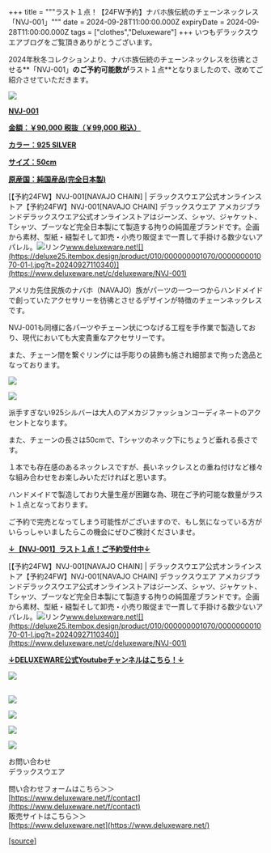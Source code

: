 +++
title = """ラスト１点！【24FW予約】ナバホ族伝統のチェーンネックレス「NVJ-001」"""
date = 2024-09-28T11:00:00.000Z
expiryDate = 2024-09-28T11:00:00.000Z
tags = ["clothes","Deluxeware"]
+++
いつもデラックスウエアブログをご覧頂きありがとうございます。

2024年秋冬コレクションより、ナバホ族伝統のチェーンネックレスを彷彿とさせる**「NVJ-001」**のご予約可能数が**ラスト１点**となりましたので、改めてご紹介させていただきます。

[![](https://stat.ameba.jp/user_images/20240928/10/deluxeware/2b/4b/j/o0800080015491438291.jpg)](https://www.deluxeware.net/c/deluxeware/NVJ-001)

**[NVJ-001](https://www.deluxeware.net/c/deluxeware/NVJ-001)**

**[金額：￥90,000 税抜（￥99,000 税込）](https://www.deluxeware.net/c/deluxeware/NVJ-001)**

**[カラー：925 SILVER](https://www.deluxeware.net/c/deluxeware/NVJ-001)**

**[サイズ：50cm](https://www.deluxeware.net/c/deluxeware/NVJ-001)**

**[原産国：純国産品(完全日本製)](https://www.deluxeware.net/c/deluxeware/NVJ-001)**

[【予約24FW】NVJ-001\[NAVAJO CHAIN\] | デラックスウエア公式オンラインストア【予約24FW】NVJ-001\[NAVAJO CHAIN\] デラックスウエア アメカジブランドデラックスウエア公式オンラインストアはジーンズ、シャツ、ジャケット、Tシャツ、ブーツなど完全日本製にて製造する拘りの純国産ブランドです。企画から素材、型紙・縫製そして卸売・小売り販促まで一貫して手掛ける数少ないアパレル。![リンク](https://c.stat100.ameba.jp/ameblo/symbols/v3.20.0/svg/gray/editor_link.svg)www.deluxeware.net![](https://deluxe25.itembox.design/product/010/000000001070/000000001070-01-l.jpg?t=20240927110340)](https://www.deluxeware.net/c/deluxeware/NVJ-001)

アメリカ先住民族のナバホ（NAVAJO）族がパーツの一つ一つからハンドメイドで創っていたアクセサリーを彷彿とさせるデザインが特徴のチェーンネックレスです。

NVJ-001も同様に各パーツやチェーン状につなげる工程を手作業で製造しており、現代においても大変貴重なアクセサリーです。

また、チェーン間を繋ぐリングには手彫りの装飾も施され細部まで拘った逸品となっております。

[![](https://stat.ameba.jp/user_images/20240928/10/deluxeware/a5/45/j/o0800080015491443650.jpg)](https://stat.ameba.jp/user_images/20240928/10/deluxeware/a5/45/j/o0800080015491443650.jpg)

[![](https://stat.ameba.jp/user_images/20240928/10/deluxeware/b2/e6/j/o0800080015491443631.jpg)](https://stat.ameba.jp/user_images/20240928/10/deluxeware/b2/e6/j/o0800080015491443631.jpg)

派手すぎない925シルバーは大人のアメカジファッションコーディネートのアクセントとなります。

また、チェーンの長さは50cmで、Tシャツのネック下にちょうど垂れる長さです。

１本でも存在感のあるネックレスですが、長いネックレスとの重ね付けなど様々な組み合わせをお楽しみいただければと思います。

ハンドメイドで製造しており大量生産が困難な為、現在ご予約可能な数量がラスト１点となっております。

ご予約で完売となってしまう可能性がございますので、もし気になっている方がいらっしゃいましたらこの機会にぜひご検討くださいませ。

**[↓【NVJ-001】ラスト１点！ご予約受付中↓](https://www.deluxeware.net/c/deluxeware/NVJ-001)**

[【予約24FW】NVJ-001\[NAVAJO CHAIN\] | デラックスウエア公式オンラインストア【予約24FW】NVJ-001\[NAVAJO CHAIN\] デラックスウエア アメカジブランドデラックスウエア公式オンラインストアはジーンズ、シャツ、ジャケット、Tシャツ、ブーツなど完全日本製にて製造する拘りの純国産ブランドです。企画から素材、型紙・縫製そして卸売・小売り販促まで一貫して手掛ける数少ないアパレル。![リンク](https://c.stat100.ameba.jp/ameblo/symbols/v3.20.0/svg/gray/editor_link.svg)www.deluxeware.net![](https://deluxe25.itembox.design/product/010/000000001070/000000001070-01-l.jpg?t=20240927110340)](https://www.deluxeware.net/c/deluxeware/NVJ-001)

**[↓DELUXEWARE公式Youtubeチャンネルはこちら！↓](https://www.youtube.com/DeluxewareCo)**

[![](https://stat.ameba.jp/user_images/20240925/15/deluxeware/90/0c/j/o0930020015490450615.jpg?caw=800)](https://ameblo.jp/deluxeware/image-12868871102-15490450615.html)  
 

[![](https://stat.ameba.jp/user_images/20240614/12/deluxeware/fb/b4/j/o0800026015451324172.jpg?caw=800)](https://www.deluxeware.net/c/2024FWreserveall)

[![](https://stat.ameba.jp/user_images/20240315/15/deluxeware/04/7f/j/o0800026015413271803.jpg?caw=800)](https://www.instagram.com/deluxeware/?hl=ja)

[![](https://stat.ameba.jp/user_images/20220415/12/deluxeware/3b/ce/j/o0800026015103175481.jpg?caw=800)](https://www.deluxeware.net/f/headstore)

[![](https://stat.ameba.jp/user_images/20220415/12/deluxeware/d7/c6/j/o0800026015103175487.jpg?caw=800)](https://www.deluxeware.net/)

お問い合わせ  
デラックスウエア

問い合わせフォームはこちら＞＞  
[https://www.deluxeware.net/f/contact](https://www.deluxeware.net/f/contact)  
販売サイトはこちら＞＞  
[https://www.deluxeware.net](https://www.deluxeware.net/)

[[source]](https://ameblo.jp/deluxeware/entry-12869201142.html)
